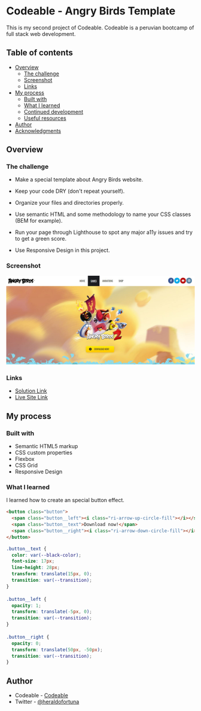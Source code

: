 # Codeable - Angry Birds Template

This is my second project of Codeable. Codeable is a peruvian bootcamp of full stack web development.

## Table of contents

- [Overview](#overview)
  - [The challenge](#the-challenge)
  - [Screenshot](#screenshot)
  - [Links](#links)
- [My process](#my-process)
  - [Built with](#built-with)
  - [What I learned](#what-i-learned)
  - [Continued development](#continued-development)
  - [Useful resources](#useful-resources)
- [Author](#author)
- [Acknowledgments](#acknowledgments)

## Overview

### The challenge

- Make a special template about Angry Birds website.

- Keep your code DRY (don't repeat yourself).

- Organize your files and directories properly.

- Use semantic HTML and some methodology to name your CSS classes (BEM for example).

- Run your page through Lighthouse to spot any major a11y issues and try to get a green score.

- Use Responsive Design in this project.

### Screenshot

![](./assets/screenshot.JPG)

### Links

- [Solution Link](https://github.com/heraldofortuna/angry-birds-template)
- [Live Site Link](https://heraldofortuna.github.io/angry-birds-template/)

## My process

### Built with

- Semantic HTML5 markup
- CSS custom properties
- Flexbox
- CSS Grid
- Responsive Design

### What I learned

I learned how to create an special button effect.

```html
<button class="button">
  <span class="button__left"><i class="ri-arrow-up-circle-fill"></i></span>
  <span class="button__text">Download now!</span>
  <span class="button__right"><i class="ri-arrow-down-circle-fill"></i></span>
</button>
```

```css
.button__text {
  color: var(--black-color);
  font-size: 17px;
  line-height: 28px;
  transform: translate(15px, 0);
  transition: var(--transition);
}

.button__left {
  opacity: 1;
  transform: translate(-5px, 0);
  transition: var(--transition);
}

.button__right {
  opacity: 0;
  transform: translate(50px, -50px);
  transition: var(--transition);
}
```

## Author

- Codeable - [Codeable](https://www.codeable.la/)
- Twitter - [@heraldofortuna](https://twitter.com/heraldofortuna)
